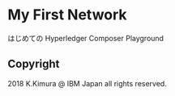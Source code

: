 ﻿# My First Network

はじめての Hyperledger Composer Playground

## Copyright

2018 K.Kimura @ IBM Japan all rights reserved.
